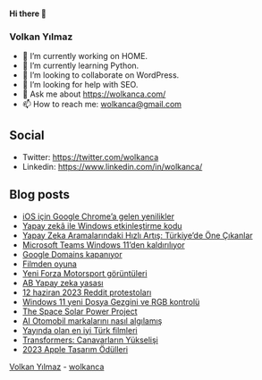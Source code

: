 #### Hi there 👋

### Volkan Yılmaz

- 🔭 I’m currently working on HOME.
- 🌱 I’m currently learning Python.
- 👯 I’m looking to collaborate on WordPress.
- 🤔 I’m looking for help with SEO.
- 💬 Ask me about https://wolkanca.com/
- 📫 How to reach me: wolkanca@gmail.com

## Social
- Twitter: https://twitter.com/wolkanca
- Linkedin: https://www.linkedin.com/in/wolkanca/



## Blog posts
<!-- BLOG-POST-LIST:START -->
- [iOS için Google Chrome’a gelen yenilikler](https://wolkanca.com/ios-icin-google-chromea-gelen-yenilikler/)
- [Yapay zekâ ile Windows etkinleştirme kodu](https://wolkanca.com/yapay-zeka-ile-windows-etkinlestirme-kodu/)
- [Yapay Zeka Aramalarındaki Hızlı Artış: Türkiye’de Öne Çıkanlar](https://wolkanca.com/yapay-zeka-aramalarindaki-hizli-artis-turkiyede-one-cikanlar/)
- [Microsoft Teams Windows 11’den kaldırılıyor](https://wolkanca.com/microsoft-teams-windows-11den-kaldiriliyor/)
- [Google Domains kapanıyor](https://wolkanca.com/google-domains-kapaniyor/)
- [Filmden oyuna](https://wolkanca.com/filmden-oyuna/)
- [Yeni Forza Motorsport görüntüleri](https://wolkanca.com/yeni-forza-motorsport-goruntuleri/)
- [AB Yapay zeka yasası](https://wolkanca.com/ab-yapay-zeka-yasasi/)
- [12 haziran 2023 Reddit protestoları](https://wolkanca.com/12-haziran-2023-reddit-protestolari/)
- [Windows 11 yeni Dosya Gezgini ve RGB kontrolü](https://wolkanca.com/windows-11-yeni-dosya-gezgini-ve-rgb-kontrolu/)
- [The Space Solar Power Project](https://wolkanca.com/the-space-solar-power-project/)
- [AI Otomobil markalarını nasıl algılamış](https://wolkanca.com/ai-otomobil-markalarini-nasil-algilamis/)
- [Yayında olan en iyi Türk filmleri](https://wolkanca.com/yayinda-olan-en-iyi-turk-filmleri/)
- [Transformers: Canavarların Yükselişi](https://wolkanca.com/transformers-canavarlarin-yukselisi/)
- [2023 Apple Tasarım Ödülleri](https://wolkanca.com/2023-apple-tasarim-odulleri/)
<!-- BLOG-POST-LIST:END -->


[Volkan Yılmaz](https://volkanyilmaz.com.tr/) - [wolkanca](https://wolkanca.com/)

